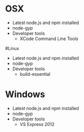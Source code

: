 # OSX

- Latest node.js and npm installed
- node-gyp
- Developer tools
  - XCode Command Line Tools

#Linux

- Latest node.js and npm installed
- node-gyp
- Developer tools
  - build-essential


# Windows

- Latest node.js and npm installed
- node-gyp
- Developer tools
  - VS Express 2012



